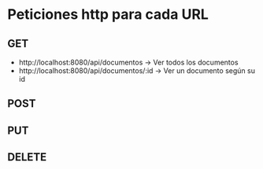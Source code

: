 # Peticiones http para cada URL
## GET
* http://localhost:8080/api/documentos -> Ver todos los documentos
* http://localhost:8080/api/documentos/:id -> Ver un documento según su id

## POST
## PUT
## DELETE
